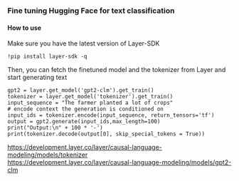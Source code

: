 ### Fine tuning Hugging Face for text classification

#### How to use
Make sure you have the latest version of Layer-SDK

``` !pip install layer-sdk -q ``` 

Then, you can fetch the finetuned model and the tokenizer from Layer and start generating text

```
gpt2 = layer.get_model('gpt2-clm').get_train()
tokenizer = layer.get_model('tokenizer').get_train()
input_sequence = "The farmer planted a lot of crops"
# encode context the generation is conditioned on
input_ids = tokenizer.encode(input_sequence, return_tensors='tf')
output = gpt2.generate(input_ids,max_length=100)
print("Output:\n" + 100 * '-')
print(tokenizer.decode(output[0], skip_special_tokens = True))
```
https://development.layer.co/layer/causal-language-modeling/models/tokenizer  
https://development.layer.co/layer/causal-language-modeling/models/gpt2-clm  